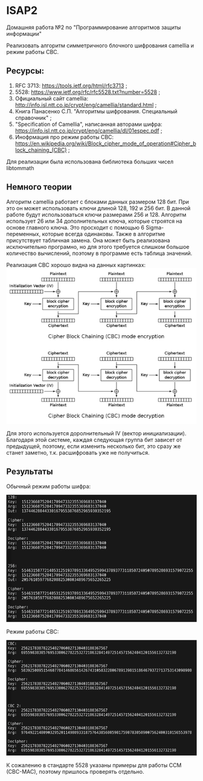 # ISAP2
Домашняя работа №2 по "Программирование алгоритмов защиты информации"

Реализовать алгоритм симметричного блочного шифрования camellia и режим работы CBC.

## Ресурсы:
1. RFC 3713: https://tools.ietf.org/html/rfc3713 ;
2. 5528: https://www.ietf.org/rfc/rfc5528.txt?number=5528 ;
3. Официальный сайт camellia: http://info.isl.ntt.co.jp/crypt/eng/camellia/standard.html ;
4. Книга Панасенко С.П. "Алгоритмы шифрования. Специальный справочник" ;
5. "Specification of Camellia", написанная авторами шифра: https://info.isl.ntt.co.jp/crypt/eng/camellia/dl/01espec.pdf ;
6. Инофрмация про режим работы CBC: https://en.wikipedia.org/wiki/Block_cipher_mode_of_operation#Cipher_block_chaining_(CBC) ;

Для реализации была использована библиотека больших чисел libtommath


## Немного теории
Алгоритм camellia работает с блоками данных размером 128 бит. При это он может использовать ключи длиной 128, 192 и 256 бит. В данной работе будут использоваться ключи размерами 256 и 128.
Алгоритм использует 26 или 34 дополнительных ключа, которые строятся на основе главного ключа. Это просходит с помощью 6 Sigma-переменных, которые всегда одинаковы. 
Также в алгоритме присутствует табличная замена. Она может быть реализована исключительно програмно, но для этого требуется слишком большое количество вычислений, поэтому в программе есть таблица значений.

Реализация CBC хорошо видна на данных картинках:
![image Algorithm CBC Encryption - Decryption](https://github.com/Nasty09/ISAP2/blob/main/CBC%20Encryption%20-%20Decryption.png)

Для этого используется доролнительный IV (вектор инициализации). Благодаря этой системе, каждая следующая группа бит зависет от предыдущей, поэтому, если изменить несколько бит, это сразу же станет заметно, т.к. расшифровать уже не получиться.

## Результаты
Обычный режим работы шифра:

![image Algorithm Camellia](https://github.com/Nasty09/ISAP2/blob/main/Rezults_1.png)

Режим работы CBC:

![image Algorithm CBC Camellia](https://github.com/Nasty09/ISAP2/blob/main/Rezults_2.png)

К сожалению в стандарте 5528 указаны примеры для работы CCM (CBC-MAC), поэтому пришлось проверять отдельно.
